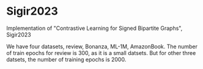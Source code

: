 # Sigir2023

Implementation of "Contrastive Learning for Signed Bipartite Graphs", Sigir2023

We have four datasets, review, Bonanza, ML-1M, AmazonBook. The number of train epochs for review is 300, as it is a small datsets. But for other three datsets, the number of training epochs is 2000.
